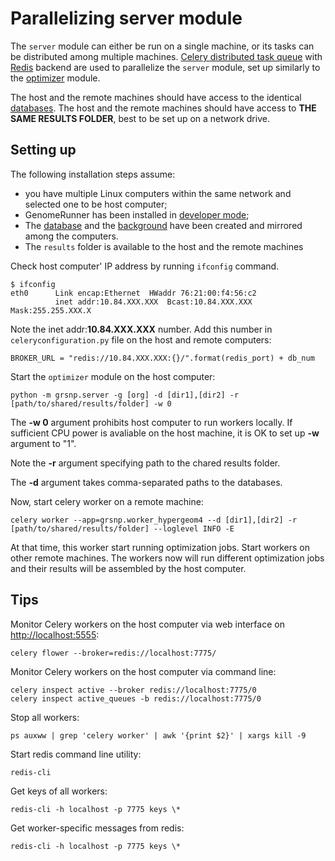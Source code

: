 

Parallelizing server module
========================================================
The `server` module can either be run on a single machine, or its tasks can be distributed among multiple machines. [Celery distributed task queue](http://www.celeryproject.org/) with [Redis](http://redis.io/) backend are used to parallelize the `server` module, set up similarly to the [optimizer](../optimizer/optimizerParallel.md) module.

The host and the remote machines should have access to the identical [databases](../dbcreator/dbcreator_ucsc.md). The host and the remote machines should have access to **THE SAME RESULTS FOLDER**, best to be set up on a network drive.

Setting up
-----------
The following installation steps assume:
* you have multiple Linux computers within the same network and selected one to be host computer;
* GenomeRunner has been installed in [developer mode](../installation/installation.md);
* The [database](../dbcreator/dbcreator_ucsc.md) and the [background](../dbcreator/dbcreatorBackground.md) have been created and mirrored among the computers.
* The `results` folder is available to the host and the remote machines

Check host computer' IP address by running `ifconfig` command.
```
$ ifconfig
eth0      Link encap:Ethernet  HWaddr 76:21:00:f4:56:c2  
          inet addr:10.84.XXX.XXX  Bcast:10.84.XXX.XXX  Mask:255.255.XXX.X
```
Note the inet addr:**10.84.XXX.XXX** number. Add this number in `celeryconfiguration.py` file on the host and remote computers:
```
BROKER_URL = "redis://10.84.XXX.XXX:{}/".format(redis_port) + db_num
```

Start the `optimizer` module on the host computer:
```
python -m grsnp.server -g [org] -d [dir1],[dir2] -r [path/to/shared/results/folder] -w 0
```
The **-w 0** argument prohibits host computer to run workers locally. If sufficient CPU power is avaliable on the host machine, it is OK to set up **-w** argument to "1".

Note the **-r** argument specifying path to the chared results folder.

The **-d** argument takes comma-separated paths to the databases.

Now, start celery worker on a remote machine:
```
celery worker --app=grsnp.worker_hypergeom4 --d [dir1],[dir2] -r [path/to/shared/results/folder] --loglevel INFO -E
```
At that time, this worker start running optimization jobs. Start workers on other remote machines. The workers now will run different optimization jobs and their results will be assembled by the host computer.

Tips
-----
Monitor Celery workers on the host computer via web interface on [http://localhost:5555](http://localhost:5555):
```
celery flower --broker=redis://localhost:7775/
```

Monitor Celery workers on the host computer via command line:
```
celery inspect active --broker redis://localhost:7775/0
celery inspect active_queues -b redis://localhost:7775/0
```

Stop all workers:
```
ps auxww | grep 'celery worker' | awk '{print $2}' | xargs kill -9
```

Start redis command line utility:
```
redis-cli
```

Get keys of all workers:
```
redis-cli -h localhost -p 7775 keys \*
```

Get worker-specific messages from redis:
```
redis-cli -h localhost -p 7775 keys \*
```
